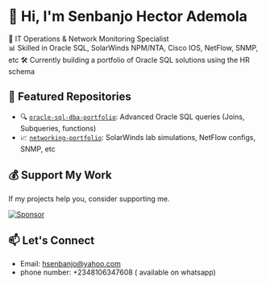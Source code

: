 # 👋 Hi, I'm Senbanjo Hector Ademola

🎯 IT Operations & Network Monitoring Specialist  
📊 Skilled in Oracle SQL, SolarWinds NPM/NTA, Cisco IOS, NetFlow, SNMP, etc 
🛠 Currently building a portfolio of Oracle SQL solutions using the HR schema

## 📂 Featured Repositories
- 🔍 [`oracle-sql-dba-portfolio`](https://github.com/hectorsenbanjo/oracle-dba-portfolio): Advanced Oracle SQL queries (Joins, Subqueries, functions)
- 📈 [`networking-portfolio`](https://github.com/hectorsenbanjo/networking-portfolio): SolarWinds lab simulations, NetFlow configs, SNMP, etc

## 💰 Support My Work
If my projects help you, consider supporting me.

[![Sponsor](https://img.shields.io/badge/Sponsor-grey?logo=github&style=for-the-badge)](https://github.com/sponsors/hectorsenbanjo)

## 📫 Let's Connect
- Email: hsenbanjo@yahoo.com
- phone number: +2348106347608 ( available on whatsapp)
   
